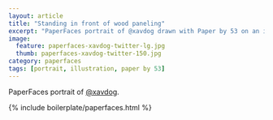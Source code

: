 ```yaml
---
layout: article
title: "Standing in front of wood paneling"
excerpt: "PaperFaces portrait of @xavdog drawn with Paper by 53 on an iPad."
image: 
  feature: paperfaces-xavdog-twitter-lg.jpg
  thumb: paperfaces-xavdog-twitter-150.jpg
category: paperfaces
tags: [portrait, illustration, paper by 53]
---
```


PaperFaces portrait of [@xavdog](http://twitter.com/xavdog).

{% include boilerplate/paperfaces.html %}